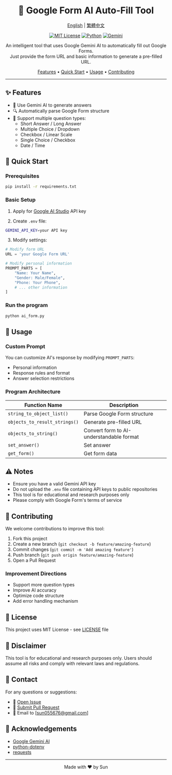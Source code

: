 <div align="center">

# 🤖 Google Form AI Auto-Fill Tool

[English](README.md) | [繁體中文](README.zh-TW.md)

[![MIT License](https://img.shields.io/badge/License-MIT-green.svg)](https://choosealicense.com/licenses/mit/)
[![Python](https://img.shields.io/badge/Python-3.7%2B-blue)](https://www.python.org/)
[![Gemini](https://img.shields.io/badge/AI-Gemini-orange)](https://deepmind.google/technologies/gemini/)

An intelligent tool that uses Google Gemini AI to automatically fill out Google Forms.  
Just provide the form URL and basic information to generate a pre-filled URL.

[Features](#features) •
[Quick Start](#quick-start) •
[Usage](#usage) •
[Contributing](#contributing)

</div>

---

## ✨ Features

- 🧠 Use Gemini AI to generate answers
- 🔍 Automatically parse Google Form structure
- 📝 Support multiple question types:
  - Short Answer / Long Answer
  - Multiple Choice / Dropdown
  - Checkbox / Linear Scale
  - Single Choice / Checkbox
  - Date / Time

## 🚀 Quick Start

### Prerequisites

```bash
pip install -r requirements.txt
```

### Basic Setup

1. Apply for [Google AI Studio](https://makersuite.google.com/app/apikey) API key

2. Create `.env` file:
```bash
GEMINI_API_KEY=your API key
```

3. Modify settings:
```python
# Modify form URL
URL = 'your Google Form URL'

# Modify personal information
PROMPT_PARTS = [
    "Name: Your Name",
    "Gender: Male/Female",
    "Phone: Your Phone",
    # ... other information
]
```

### Run the program

```bash
python ai_form.py
```

## 📖 Usage

### Custom Prompt
You can customize AI's response by modifying `PROMPT_PARTS`:
- Personal information
- Response rules and format
- Answer selection restrictions

### Program Architecture
| Function Name | Description |
|---------|------|
| `string_to_object_list()` | Parse Google Form structure |
| `objects_to_result_strings()` | Generate pre-filled URL |
| `objects_to_string()` | Convert form to AI-understandable format |
| `set_answer()` | Set answer |
| `get_form()` | Get form data |

## ⚠️ Notes

- Ensure you have a valid Gemini API key
- Do not upload the `.env` file containing API keys to public repositories
- This tool is for educational and research purposes only
- Please comply with Google Form's terms of service

## 🤝 Contributing

We welcome contributions to improve this tool:

1. Fork this project
2. Create a new branch (`git checkout -b feature/amazing-feature`)
3. Commit changes (`git commit -m 'Add amazing feature'`)
4. Push branch (`git push origin feature/amazing-feature`)
5. Open a Pull Request

### Improvement Directions
- Support more question types
- Improve AI accuracy
- Optimize code structure
- Add error handling mechanism

## 📄 License

This project uses MIT License - see [LICENSE](LICENSE) file

## 📢 Disclaimer

This tool is for educational and research purposes only. Users should assume all risks and comply with relevant laws and regulations.

## 📮 Contact

For any questions or suggestions:
- 🐛 [Open Issue](../../issues)
- 🔀 [Submit Pull Request](../../pulls)
- 📧 Email to [sun055676@gmail.com]

## 🙏 Acknowledgements

- [Google Gemini AI](https://deepmind.google/technologies/gemini/)
- [python-dotenv](https://github.com/theskumar/python-dotenv)
- [requests](https://requests.readthedocs.io/)

---

<div align="center">
Made with ❤️ by Sun
</div>
